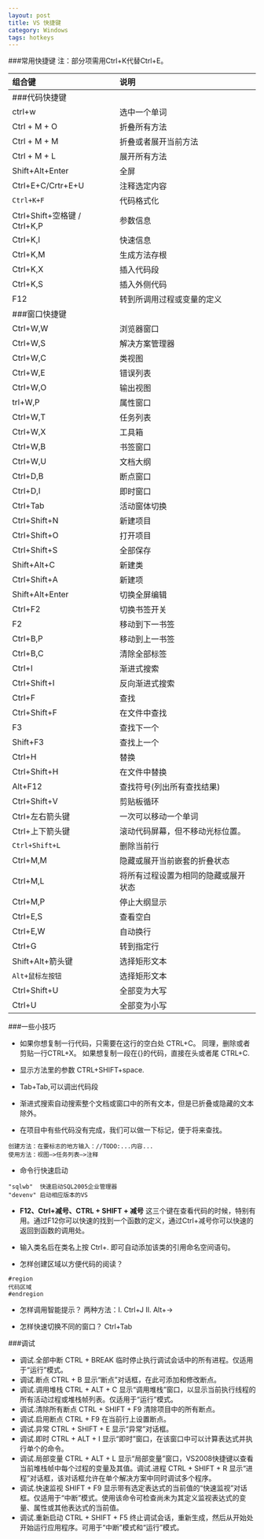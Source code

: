 ```yaml
---
layout: post
title: VS 快捷键
category: Windows
tags: hotkeys
---
```

###常用快捷键
注：部分项需用Ctrl+K代替Ctrl+E。


 组合键   | 说明 
:---------|:---------
| ###代码快捷键 
ctrl+w | 选中一个单词
Ctrl + M + O | 折叠所有方法
Ctrl + M + M | 折叠或者展开当前方法
Ctrl + M + L | 展开所有方法
Shift+Alt+Enter | 全屏
Ctrl+E+C/Crtr+E+U | 注释选定内容
`Ctrl+K+F` | 代码格式化
Ctrl+Shift+空格键 / Ctrl+K,P | 参数信息
Ctrl+K,I | 快速信息
Ctrl+K,M | 生成方法存根
Ctrl+K,X | 插入代码段
Ctrl+K,S | 插入外侧代码
F12 | 转到所调用过程或变量的定义
| ###窗口快捷键 
Ctrl+W,W | 浏览器窗口
Ctrl+W,S | 解决方案管理器
Ctrl+W,C | 类视图
Ctrl+W,E | 错误列表
Ctrl+W,O | 输出视图
trl+W,P | 属性窗口
Ctrl+W,T | 任务列表
Ctrl+W,X | 工具箱
Ctrl+W,B | 书签窗口
Ctrl+W,U | 文档大纲
Ctrl+D,B | 断点窗口
Ctrl+D,I | 即时窗口
Ctrl+Tab | 活动窗体切换
Ctrl+Shift+N | 新建项目
Ctrl+Shift+O | 打开项目
Ctrl+Shift+S | 全部保存
Shift+Alt+C | 新建类
Ctrl+Shift+A | 新建项
Shift+Alt+Enter | 切换全屏编辑
Ctrl+F2 | 切换书签开关
F2 | 移动到下一书签
Ctrl+B,P | 移动到上一书签
Ctrl+B,C | 清除全部标签
Ctrl+I | 渐进式搜索
Ctrl+Shift+I | 反向渐进式搜索
Ctrl+F | 查找
Ctrl+Shift+F | 在文件中查找
F3 | 查找下一个
Shift+F3 | 查找上一个
Ctrl+H | 替换
Ctrl+Shift+H | 在文件中替换
Alt+F12 | 查找符号(列出所有查找结果)
Ctrl+Shift+V | 剪贴板循环
Ctrl+左右箭头键 | 一次可以移动一个单词
Ctrl+上下箭头键 | 滚动代码屏幕，但不移动光标位置。
`Ctrl+Shift+L` | 删除当前行
Ctrl+M,M | 隐藏或展开当前嵌套的折叠状态
Ctrl+M,L | 将所有过程设置为相同的隐藏或展开状态
Ctrl+M,P | 停止大纲显示
Ctrl+E,S | 查看空白
Ctrl+E,W | 自动换行
Ctrl+G | 转到指定行
Shift+Alt+箭头键 | 选择矩形文本
`Alt+鼠标左按钮` | 选择矩形文本
Ctrl+Shift+U | 全部变为大写
Ctrl+U | 全部变为小写

###一些小技巧
- 如果你想复制一行代码，只需要在这行的空白处 CTRL+C。 同理，删除或者剪贴一行CTRL+X。 如果想复制一段在{}的代码，直接在头或者尾 CTRL+C.

- 显示方法里的参数 CTRL+SHIFT+space.

- Tab+Tab,可以调出代码段

- 渐进式搜索自动搜索整个文档或窗口中的所有文本，但是已折叠或隐藏的文本除外。

- 在项目中有些代码没有完成，我们可以做一下标记，便于将来查找。

```
创建方法：在要标志的地方输入：//TODO:...内容...
使用方法：视图—>任务列表—>注释
```

- 命令行快速启动

```
"sqlwb"  快速启动SQL2005企业管理器
"devenv" 启动相应版本的VS
```

- **F12、Ctrl+减号、CTRL + SHIFT + 减号**
这三个键在查看代码的时候，特别有用。通过F12你可以快速的找到一个函数的定义，通过Ctrl+减号你可以快速的返回到函数的调用处。

- 输入类名后在类名上按 Ctrl+. 
即可自动添加该类的引用命名空间语句。

- 怎样创建区域以方便代码的阅读？

```
#region
代码区域
#endregion
```
- 怎样调用智能提示？
两种方法：Ⅰ. Ctrl+J Ⅱ. Alt+→

- 怎样快速切换不同的窗口？
Ctrl+Tab


###调试

- 调试.全部中断 CTRL + BREAK 临时停止执行调试会话中的所有进程。仅适用于“运行”模式。
- 调试.断点 CTRL + B 显示“断点”对话框，在此可添加和修改断点。
- 调试.调用堆栈 CTRL + ALT + C 显示“调用堆栈”窗口，以显示当前执行线程的所有活动过程或堆栈帧列表。仅适用于“运行”模式。
- 调试.清除所有断点 CTRL + SHIFT + F9 清除项目中的所有断点。
- 调试.启用断点 CTRL + F9 在当前行上设置断点。
- 调试.异常 CTRL + SHIFT + E 显示“异常”对话框。
- 调试.即时 CTRL + ALT + I 显示“即时”窗口，在该窗口中可以计算表达式并执行单个的命令。
- 调试.局部变量 CTRL + ALT + L 显示“局部变量”窗口，VS2008快捷键以查看当前堆栈帧中每个过程的变量及其值。调试.进程 CTRL + SHIFT + R 显示“进程”对话框，该对话框允许在单个解决方案中同时调试多个程序。
- 调试.快速监视 SHIFT + F9 显示带有选定表达式的当前值的“快速监视”对话框。仅适用于“中断”模式。使用该命令可检查尚未为其定义监视表达式的变量、属性或其他表达式的当前值。
- 调试.重新启动 CTRL + SHIFT + F5 终止调试会话，重新生成，然后从开始处开始运行应用程序。可用于“中断”模式和“运行”模式。

